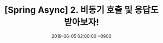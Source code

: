 ---
layout: post
title:  "[Spring Async] 2. 비동기 호출 및 응답도 받아보자!"
date:   2019-06-05 02:00:00 +0900
---